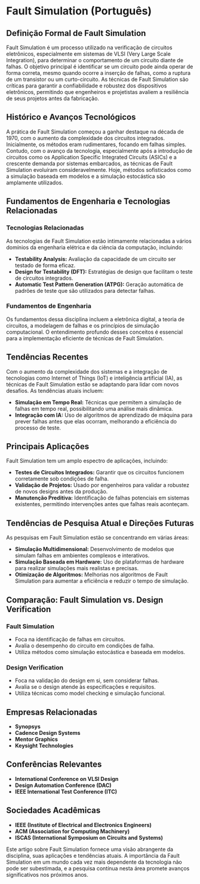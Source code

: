 # Fault Simulation (Português)

## Definição Formal de Fault Simulation

Fault Simulation é um processo utilizado na verificação de circuitos eletrônicos, especialmente em sistemas de VLSI (Very Large Scale Integration), para determinar o comportamento de um circuito diante de falhas. O objetivo principal é identificar se um circuito pode ainda operar de forma correta, mesmo quando ocorre a inserção de falhas, como a ruptura de um transistor ou um curto-circuito. As técnicas de Fault Simulation são críticas para garantir a confiabilidade e robustez dos dispositivos eletrônicos, permitindo que engenheiros e projetistas avaliem a resiliência de seus projetos antes da fabricação.

## Histórico e Avanços Tecnológicos

A prática de Fault Simulation começou a ganhar destaque na década de 1970, com o aumento da complexidade dos circuitos integrados. Inicialmente, os métodos eram rudimentares, focando em falhas simples. Contudo, com o avanço da tecnologia, especialmente após a introdução de circuitos como os Application Specific Integrated Circuits (ASICs) e a crescente demanda por sistemas embarcados, as técnicas de Fault Simulation evoluíram consideravelmente. Hoje, métodos sofisticados como a simulação baseada em modelos e a simulação estocástica são amplamente utilizados.

## Fundamentos de Engenharia e Tecnologias Relacionadas

### Tecnologias Relacionadas

As tecnologias de Fault Simulation estão intimamente relacionadas a vários domínios da engenharia elétrica e da ciência da computação, incluindo:

- **Testability Analysis:** Avaliação da capacidade de um circuito ser testado de forma eficaz.
- **Design for Testability (DFT):** Estratégias de design que facilitam o teste de circuitos integrados.
- **Automatic Test Pattern Generation (ATPG):** Geração automática de padrões de teste que são utilizados para detectar falhas.

### Fundamentos de Engenharia

Os fundamentos dessa disciplina incluem a eletrônica digital, a teoria de circuitos, a modelagem de falhas e os princípios de simulação computacional. O entendimento profundo desses conceitos é essencial para a implementação eficiente de técnicas de Fault Simulation.

## Tendências Recentes

Com o aumento da complexidade dos sistemas e a integração de tecnologias como Internet of Things (IoT) e inteligência artificial (IA), as técnicas de Fault Simulation estão se adaptando para lidar com novos desafios. As tendências atuais incluem:

- **Simulação em Tempo Real:** Técnicas que permitem a simulação de falhas em tempo real, possibilitando uma análise mais dinâmica.
- **Integração com IA:** Uso de algoritmos de aprendizado de máquina para prever falhas antes que elas ocorram, melhorando a eficiência do processo de teste.

## Principais Aplicações

Fault Simulation tem um amplo espectro de aplicações, incluindo:

- **Testes de Circuitos Integrados:** Garantir que os circuitos funcionem corretamente sob condições de falha.
- **Validação de Projetos:** Usado por engenheiros para validar a robustez de novos designs antes da produção.
- **Manutenção Preditiva:** Identificação de falhas potenciais em sistemas existentes, permitindo intervenções antes que falhas reais aconteçam.

## Tendências de Pesquisa Atual e Direções Futuras

As pesquisas em Fault Simulation estão se concentrando em várias áreas:

- **Simulação Multidimensional:** Desenvolvimento de modelos que simulam falhas em ambientes complexos e interativos.
- **Simulação Baseada em Hardware:** Uso de plataformas de hardware para realizar simulações mais realistas e precisas.
- **Otimização de Algoritmos:** Melhorias nos algoritmos de Fault Simulation para aumentar a eficiência e reduzir o tempo de simulação.

## Comparação: Fault Simulation vs. Design Verification

### Fault Simulation

- Foca na identificação de falhas em circuitos.
- Avalia o desempenho do circuito em condições de falha.
- Utiliza métodos como simulação estocástica e baseada em modelos.

### Design Verification

- Foca na validação do design em si, sem considerar falhas.
- Avalia se o design atende às especificações e requisitos.
- Utiliza técnicas como model checking e simulação funcional.

## Empresas Relacionadas

- **Synopsys**
- **Cadence Design Systems**
- **Mentor Graphics**
- **Keysight Technologies**

## Conferências Relevantes

- **International Conference on VLSI Design**
- **Design Automation Conference (DAC)**
- **IEEE International Test Conference (ITC)**

## Sociedades Acadêmicas

- **IEEE (Institute of Electrical and Electronics Engineers)**
- **ACM (Association for Computing Machinery)**
- **ISCAS (International Symposium on Circuits and Systems)**

Este artigo sobre Fault Simulation fornece uma visão abrangente da disciplina, suas aplicações e tendências atuais. A importância da Fault Simulation em um mundo cada vez mais dependente da tecnologia não pode ser subestimada, e a pesquisa contínua nesta área promete avanços significativos nos próximos anos.